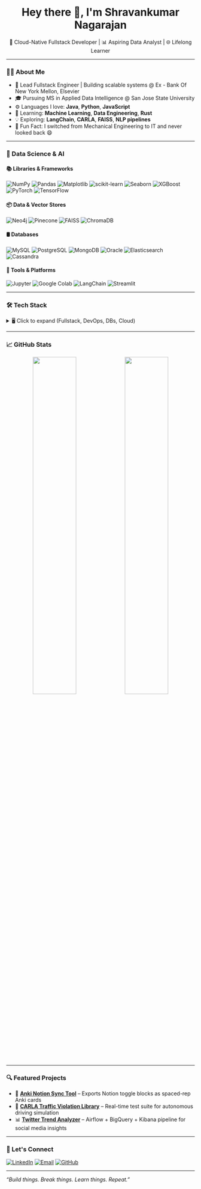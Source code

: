 <!-- Updated GitHub Profile README with Data Science Section -->

<h1 align="center">Hey there 👋, I'm Shravankumar Nagarajan</h1>
<p align="center">🚀 Cloud-Native Fullstack Developer | 📊 Aspiring Data Analyst | 🌐 Lifelong Learner</p>

---

### 🧑‍💻 About Me

- 💼 Lead Fullstack Engineer | Building scalable systems @ Ex - Bank Of New York Mellon, Elsevier
- 🎓 Pursuing MS in Applied Data Intelligence @ San Jose State University  
- ⚙️ Languages I love: **Java**, **Python**, **JavaScript**  
- 🌱 Learning: **Machine Learning**, **Data Engineering**, **Rust**  
- 💡 Exploring: **LangChain**, **CARLA**, **FAISS**, **NLP pipelines**  
- 🧠 Fun Fact: I switched from Mechanical Engineering to IT and never looked back 😄

---

### 🧠 Data Science & AI

#### 📚 Libraries & Frameworks  
![NumPy](https://img.shields.io/badge/-NumPy-013243?style=flat-square&logo=numpy&logoColor=white)
![Pandas](https://img.shields.io/badge/-Pandas-150458?style=flat-square&logo=pandas&logoColor=white)
![Matplotlib](https://img.shields.io/badge/-Matplotlib-11557C?style=flat-square&logo=matplotlib&logoColor=white)
![scikit-learn](https://img.shields.io/badge/-Scikit--Learn-F7931E?style=flat-square&logo=scikit-learn&logoColor=white)
![Seaborn](https://img.shields.io/badge/-Seaborn-2E8BC0?style=flat-square)
![XGBoost](https://img.shields.io/badge/-XGBoost-FF6600?style=flat-square&logo=apache-spark&logoColor=white)
![PyTorch](https://img.shields.io/badge/-PyTorch-EE4C2C?style=flat-square&logo=pytorch&logoColor=white)
![TensorFlow](https://img.shields.io/badge/-TensorFlow-FF6F00?style=flat-square&logo=tensorflow&logoColor=white)

#### 📦 Data & Vector Stores
![Neo4j](https://img.shields.io/badge/-Neo4j-008CC1?style=flat-square&logo=neo4j&logoColor=white)
![Pinecone](https://img.shields.io/badge/-Pinecone-7A42F4?style=flat-square)
![FAISS](https://img.shields.io/badge/-FAISS-1E90FF?style=flat-square)
![ChromaDB](https://img.shields.io/badge/-ChromaDB-000000?style=flat-square)

#### 🛢️ Databases
![MySQL](https://img.shields.io/badge/-MySQL-4479A1?style=flat-square&logo=mysql&logoColor=white)
![PostgreSQL](https://img.shields.io/badge/-PostgreSQL-336791?style=flat-square&logo=postgresql&logoColor=white)
![MongoDB](https://img.shields.io/badge/-MongoDB-47A248?style=flat-square&logo=mongodb&logoColor=white)
![Oracle](https://img.shields.io/badge/-Oracle-F80000?style=flat-square&logo=oracle&logoColor=white)
![Elasticsearch](https://img.shields.io/badge/-Elasticsearch-005571?style=flat-square&logo=elasticsearch&logoColor=white)
![Cassandra](https://img.shields.io/badge/-Cassandra-1287B1?style=flat-square&logo=apache-cassandra&logoColor=white)

#### 🤖 Tools & Platforms  
![Jupyter](https://img.shields.io/badge/-Jupyter-F37626?style=flat-square&logo=jupyter&logoColor=white)
![Google Colab](https://img.shields.io/badge/-Colab-F9AB00?style=flat-square&logo=google-colab&logoColor=white)
![LangChain](https://img.shields.io/badge/-LangChain-000000?style=flat-square)
![Streamlit](https://img.shields.io/badge/-Streamlit-FF4B4B?style=flat-square&logo=streamlit&logoColor=white)

---

### 🛠️ Tech Stack

<details>
<summary>🖥️ Click to expand (Fullstack, DevOps, DBs, Cloud)</summary>

#### 💻 Programming & Frameworks  
![Java](https://img.shields.io/badge/-Java-007396?style=flat-square&logo=java&logoColor=white)
![Python](https://img.shields.io/badge/-Python-3776AB?style=flat-square&logo=python&logoColor=white)
![JavaScript](https://img.shields.io/badge/-JavaScript-F7DF1E?style=flat-square&logo=javascript&logoColor=black)
![TypeScript](https://img.shields.io/badge/-TypeScript-3178C6?style=flat-square&logo=typescript&logoColor=white)
![React](https://img.shields.io/badge/-React-61DAFB?style=flat-square&logo=react&logoColor=black)
![Spring Boot](https://img.shields.io/badge/-SpringBoot-6DB33F?style=flat-square&logo=spring-boot&logoColor=white)
![Node.js](https://img.shields.io/badge/-Node.js-339933?style=flat-square&logo=node.js&logoColor=white)

#### ☁️ Cloud & DevOps  
![AWS](https://img.shields.io/badge/AWS-F29111?style=flat-square&logo=amazonaws&logoColor=white)
![Terraform](https://img.shields.io/badge/-Terraform-623CE4?style=flat-square&logo=terraform&logoColor=white)
![Docker](https://img.shields.io/badge/-Docker-2496ED?style=flat-square&logo=docker&logoColor=white)
![GitHub Actions](https://img.shields.io/badge/-GitHub%20Actions-2088FF?style=flat-square&logo=github-actions&logoColor=white)

#### 🛢️ Databases  
![MySQL](https://img.shields.io/badge/-MySQL-4479A1?style=flat-square&logo=mysql&logoColor=white)
![PostgreSQL](https://img.shields.io/badge/-PostgreSQL-336791?style=flat-square&logo=postgresql&logoColor=white)
![MongoDB](https://img.shields.io/badge/-MongoDB-47A248?style=flat-square&logo=mongodb&logoColor=white)
![Oracle](https://img.shields.io/badge/-Oracle-F80000?style=flat-square&logo=oracle&logoColor=white)
![Elasticsearch](https://img.shields.io/badge/-Elasticsearch-005571?style=flat-square&logo=elasticsearch&logoColor=white)
![Cassandra](https://img.shields.io/badge/-Cassandra-1287B1?style=flat-square&logo=apache-cassandra&logoColor=white)

#### 🧱 Paradigms & Concepts  
![OOP](https://img.shields.io/badge/-Object--Oriented-E34F26?style=flat-square)
![Functional](https://img.shields.io/badge/-Functional-6e4aff?style=flat-square)
![Reactive](https://img.shields.io/badge/-Reactive-ff8c00?style=flat-square)
![Concurrent](https://img.shields.io/badge/-Multithreaded-0f4c75?style=flat-square)

#### 🧑‍🔧 Environments  
![IntelliJ](https://img.shields.io/badge/-IntelliJ%20IDEA-000000?style=flat-square&logo=intellij-idea&logoColor=white)
![VS Code](https://img.shields.io/badge/-VSCode-007ACC?style=flat-square&logo=visual-studio-code&logoColor=white)
![PyCharm](https://img.shields.io/badge/-PyCharm-143?style=flat-square&logo=pycharm&logoColor=white)
![Jupyter](https://img.shields.io/badge/-Jupyter-F37626?style=flat-square&logo=jupyter&logoColor=white)

</details>

---

### 📈 GitHub Stats

<p align="center">
  <img src="https://github-readme-stats.vercel.app/api?username=shra012&show_icons=true&theme=tokyonight&hide_border=true" width="48%" />
  <img src="https://github-readme-stats.vercel.app/api/top-langs/?username=shra012&layout=compact&theme=tokyonight&hide_border=true" width="48%" />
</p>

---

### 🔍 Featured Projects

- 🔗 [**Anki Notion Sync Tool**](https://github.com/shra012/notion-to-anki) – Exports Notion toggle blocks as spaced-rep Anki cards
- 🚦 [**CARLA Traffic Violation Library**](https://github.com/shra012/carla-violation-detector) – Real-time test suite for autonomous driving simulation
- 📊 [**Twitter Trend Analyzer**](https://github.com/shra012/airflow-tweets) – Airflow + BigQuery + Kibana pipeline for social media insights

---

### 💬 Let's Connect

[![LinkedIn](https://img.shields.io/badge/-LinkedIn-blue?style=flat-square&logo=linkedin&logoColor=white)](https://www.linkedin.com/in/shravan-kumar12/)
[![Email](https://img.shields.io/badge/-Email-c14438?style=flat-square&logo=gmail&logoColor=white)](mailto:shravan.fisher@live.com)
[![GitHub](https://img.shields.io/badge/-GitHub-181717?style=flat-square&logo=github&logoColor=white)](https://github.com/shra012)

---

_“Build things. Break things. Learn things. Repeat.”_
